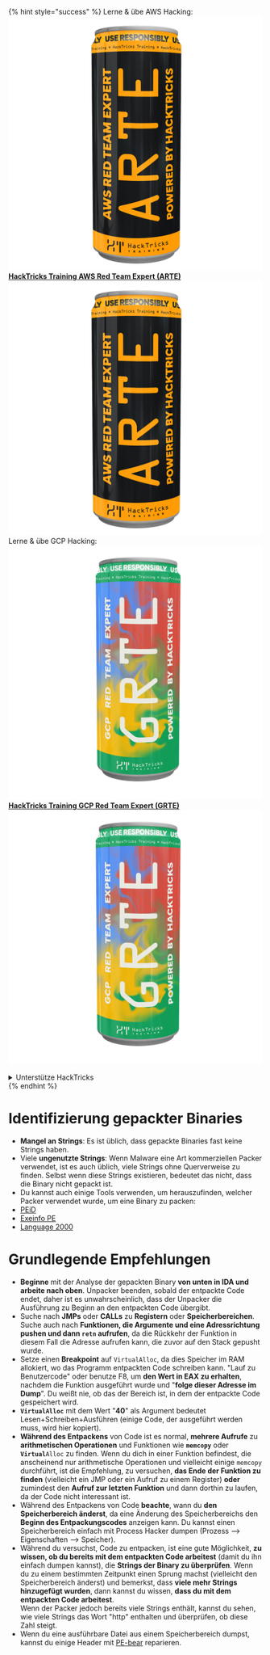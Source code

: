 {% hint style="success" %}
Lerne & übe AWS Hacking:<img src="/.gitbook/assets/arte.png" alt="" data-size="line">[**HackTricks Training AWS Red Team Expert (ARTE)**](https://training.hacktricks.xyz/courses/arte)<img src="/.gitbook/assets/arte.png" alt="" data-size="line">\
Lerne & übe GCP Hacking: <img src="/.gitbook/assets/grte.png" alt="" data-size="line">[**HackTricks Training GCP Red Team Expert (GRTE)**<img src="/.gitbook/assets/grte.png" alt="" data-size="line">](https://training.hacktricks.xyz/courses/grte)

<details>

<summary>Unterstütze HackTricks</summary>

* Überprüfe die [**Abonnementpläne**](https://github.com/sponsors/carlospolop)!
* **Tritt der** 💬 [**Discord-Gruppe**](https://discord.gg/hRep4RUj7f) oder der [**Telegram-Gruppe**](https://t.me/peass) bei oder **folge** uns auf **Twitter** 🐦 [**@hacktricks\_live**](https://twitter.com/hacktricks\_live)**.**
* **Teile Hacking-Tricks, indem du PRs zu den** [**HackTricks**](https://github.com/carlospolop/hacktricks) und [**HackTricks Cloud**](https://github.com/carlospolop/hacktricks-cloud) GitHub-Repos einreichst.

</details>
{% endhint %}


# Identifizierung gepackter Binaries

* **Mangel an Strings**: Es ist üblich, dass gepackte Binaries fast keine Strings haben.
* Viele **ungenutzte Strings**: Wenn Malware eine Art kommerziellen Packer verwendet, ist es auch üblich, viele Strings ohne Querverweise zu finden. Selbst wenn diese Strings existieren, bedeutet das nicht, dass die Binary nicht gepackt ist.
* Du kannst auch einige Tools verwenden, um herauszufinden, welcher Packer verwendet wurde, um eine Binary zu packen:
* [PEiD](http://www.softpedia.com/get/Programming/Packers-Crypters-Protectors/PEiD-updated.shtml)
* [Exeinfo PE](http://www.softpedia.com/get/Programming/Packers-Crypters-Protectors/ExEinfo-PE.shtml)
* [Language 2000](http://farrokhi.net/language/)

# Grundlegende Empfehlungen

* **Beginne** mit der Analyse der gepackten Binary **von unten in IDA und arbeite nach oben**. Unpacker beenden, sobald der entpackte Code endet, daher ist es unwahrscheinlich, dass der Unpacker die Ausführung zu Beginn an den entpackten Code übergibt.
* Suche nach **JMPs** oder **CALLs** zu **Registern** oder **Speicherbereichen**. Suche auch nach **Funktionen, die Argumente und eine Adressrichtung pushen und dann `retn` aufrufen**, da die Rückkehr der Funktion in diesem Fall die Adresse aufrufen kann, die zuvor auf den Stack gepusht wurde.
* Setze einen **Breakpoint** auf `VirtualAlloc`, da dies Speicher im RAM allokiert, wo das Programm entpackten Code schreiben kann. "Lauf zu Benutzercode" oder benutze F8, um **den Wert in EAX zu erhalten**, nachdem die Funktion ausgeführt wurde und "**folge dieser Adresse im Dump**". Du weißt nie, ob das der Bereich ist, in dem der entpackte Code gespeichert wird.
* **`VirtualAlloc`** mit dem Wert "**40**" als Argument bedeutet Lesen+Schreiben+Ausführen (einige Code, der ausgeführt werden muss, wird hier kopiert).
* **Während des Entpackens** von Code ist es normal, **mehrere Aufrufe** zu **arithmetischen Operationen** und Funktionen wie **`memcopy`** oder **`Virtual`**`Alloc` zu finden. Wenn du dich in einer Funktion befindest, die anscheinend nur arithmetische Operationen und vielleicht einige `memcopy` durchführt, ist die Empfehlung, zu versuchen, **das Ende der Funktion zu finden** (vielleicht ein JMP oder ein Aufruf zu einem Register) **oder** zumindest den **Aufruf zur letzten Funktion** und dann dorthin zu laufen, da der Code nicht interessant ist.
* Während des Entpackens von Code **beachte**, wann du **den Speicherbereich änderst**, da eine Änderung des Speicherbereichs den **Beginn des Entpackungscodes** anzeigen kann. Du kannst einen Speicherbereich einfach mit Process Hacker dumpen (Prozess --> Eigenschaften --> Speicher).
* Während du versuchst, Code zu entpacken, ist eine gute Möglichkeit, **zu wissen, ob du bereits mit dem entpackten Code arbeitest** (damit du ihn einfach dumpen kannst), die **Strings der Binary zu überprüfen**. Wenn du zu einem bestimmten Zeitpunkt einen Sprung machst (vielleicht den Speicherbereich änderst) und bemerkst, dass **viele mehr Strings hinzugefügt wurden**, dann kannst du wissen, **dass du mit dem entpackten Code arbeitest**.\
Wenn der Packer jedoch bereits viele Strings enthält, kannst du sehen, wie viele Strings das Wort "http" enthalten und überprüfen, ob diese Zahl steigt.
* Wenn du eine ausführbare Datei aus einem Speicherbereich dumpst, kannst du einige Header mit [PE-bear](https://github.com/hasherezade/pe-bear-releases/releases) reparieren.

